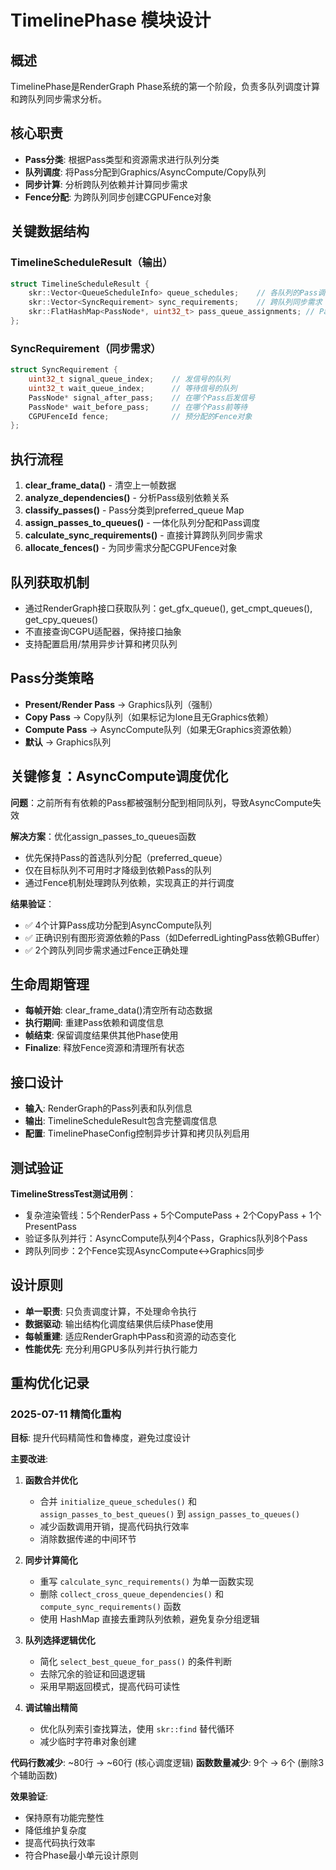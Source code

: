 # TimelinePhase 模块设计

## 概述
TimelinePhase是RenderGraph Phase系统的第一个阶段，负责多队列调度计算和跨队列同步需求分析。

## 核心职责
- **Pass分类**: 根据Pass类型和资源需求进行队列分类
- **队列调度**: 将Pass分配到Graphics/AsyncCompute/Copy队列
- **同步计算**: 分析跨队列依赖并计算同步需求
- **Fence分配**: 为跨队列同步创建CGPUFence对象

## 关键数据结构

### TimelineScheduleResult（输出）
```cpp
struct TimelineScheduleResult {
    skr::Vector<QueueScheduleInfo> queue_schedules;    // 各队列的Pass调度序列
    skr::Vector<SyncRequirement> sync_requirements;    // 跨队列同步需求
    skr::FlatHashMap<PassNode*, uint32_t> pass_queue_assignments; // Pass→队列映射
};
```

### SyncRequirement（同步需求）
```cpp
struct SyncRequirement {
    uint32_t signal_queue_index;    // 发信号的队列
    uint32_t wait_queue_index;      // 等待信号的队列
    PassNode* signal_after_pass;    // 在哪个Pass后发信号
    PassNode* wait_before_pass;     // 在哪个Pass前等待
    CGPUFenceId fence;              // 预分配的Fence对象
};
```

## 执行流程
1. **clear_frame_data()** - 清空上一帧数据
2. **analyze_dependencies()** - 分析Pass级别依赖关系
3. **classify_passes()** - Pass分类到preferred_queue Map
4. **assign_passes_to_queues()** - 一体化队列分配和Pass调度
5. **calculate_sync_requirements()** - 直接计算跨队列同步需求
6. **allocate_fences()** - 为同步需求分配CGPUFence对象

## 队列获取机制
- 通过RenderGraph接口获取队列：get_gfx_queue(), get_cmpt_queues(), get_cpy_queues()
- 不直接查询CGPU适配器，保持接口抽象
- 支持配置启用/禁用异步计算和拷贝队列

## Pass分类策略
- **Present/Render Pass** → Graphics队列（强制）
- **Copy Pass** → Copy队列（如果标记为lone且无Graphics依赖）
- **Compute Pass** → AsyncCompute队列（如果无Graphics资源依赖）
- **默认** → Graphics队列

## 关键修复：AsyncCompute调度优化
**问题**：之前所有有依赖的Pass都被强制分配到相同队列，导致AsyncCompute失效

**解决方案**：优化assign_passes_to_queues函数
- 优先保持Pass的首选队列分配（preferred_queue）
- 仅在目标队列不可用时才降级到依赖Pass的队列
- 通过Fence机制处理跨队列依赖，实现真正的并行调度

**结果验证**：
- ✅ 4个计算Pass成功分配到AsyncCompute队列
- ✅ 正确识别有图形资源依赖的Pass（如DeferredLightingPass依赖GBuffer）
- ✅ 2个跨队列同步需求通过Fence正确处理

## 生命周期管理
- **每帧开始**: clear_frame_data()清空所有动态数据
- **执行期间**: 重建Pass依赖和调度信息
- **帧结束**: 保留调度结果供其他Phase使用
- **Finalize**: 释放Fence资源和清理所有状态

## 接口设计
- **输入**: RenderGraph的Pass列表和队列信息
- **输出**: TimelineScheduleResult包含完整调度信息
- **配置**: TimelinePhaseConfig控制异步计算和拷贝队列启用

## 测试验证
**TimelineStressTest测试用例**：
- 复杂渲染管线：5个RenderPass + 5个ComputePass + 2个CopyPass + 1个PresentPass
- 验证多队列并行：AsyncCompute队列4个Pass，Graphics队列8个Pass
- 跨队列同步：2个Fence实现AsyncCompute↔Graphics同步

## 设计原则
- **单一职责**: 只负责调度计算，不处理命令执行
- **数据驱动**: 输出结构化调度结果供后续Phase使用
- **每帧重建**: 适应RenderGraph中Pass和资源的动态变化
- **性能优先**: 充分利用GPU多队列并行执行能力

## 重构优化记录

### 2025-07-11 精简化重构
**目标**: 提升代码精简性和鲁棒度，避免过度设计

**主要改进**:
1. **函数合并优化**
   - 合并 `initialize_queue_schedules()` 和 `assign_passes_to_best_queues()` 到 `assign_passes_to_queues()`
   - 减少函数调用开销，提高代码执行效率
   - 消除数据传递的中间环节

2. **同步计算简化**
   - 重写 `calculate_sync_requirements()` 为单一函数实现
   - 删除 `collect_cross_queue_dependencies()` 和 `compute_sync_requirements()` 函数
   - 使用 HashMap 直接去重跨队列依赖，避免复杂分组逻辑

3. **队列选择逻辑优化**
   - 简化 `select_best_queue_for_pass()` 的条件判断
   - 去除冗余的验证和回退逻辑
   - 采用早期返回模式，提高代码可读性

4. **调试输出精简**
   - 优化队列索引查找算法，使用 `skr::find` 替代循环
   - 减少临时字符串对象创建

**代码行数减少**: ~80行 → ~60行 (核心调度逻辑)
**函数数量减少**: 9个 → 6个 (删除3个辅助函数)

**效果验证**:
- 保持原有功能完整性
- 降低维护复杂度
- 提高代码执行效率
- 符合Phase最小单元设计原则